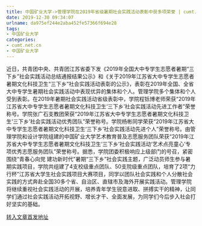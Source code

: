 ```yaml
---
title: 中国矿业大学->管理学院在2019年省级暑期社会实践活动表彰中获多项荣誉 | cumt.net.cn
date: 2019-12-30 09:34:07
urlname: da975ef244e2aba452fe57366f694e28
tags: 
- 中国矿业大学
categories:
- cumt.net.cn
- 中国矿业大学
---
```

近日，共青团中央、共青团江苏省委下发《2019年全国大中专学生志愿者暑期“三下乡”社会实践活动总结通报结果公示》和《关于2019年江苏省大中专学生志愿者暑期文化科技卫生“三下乡”社会实践活动表彰的公示》，表彰在2019年全国、全省大中专学生暑期社会实践活动中表现优异的集体和个人。管理学院多个集体和个人受到表彰。在2019年暑期社会实践活动省级表彰中，学院程铄博老师荣获“2019年江苏省大中专学生志愿者暑期文化科技卫生‘三下乡’社会实践活动先进工作者”荣誉称号。学院张广石支教团荣获“2019年江苏省大中专学生志愿者暑期文化科技卫生‘三下乡’社会实践活动优秀团队”荣誉称号。学院杨彬同学荣获“2019年江苏省大中专学生志愿者暑期文化科技卫生‘三下乡’社会实践活动先进个人”荣誉称号。由管理学院和设计学院组建的中国矿业大学艺术教育普及志愿服务团队荣获“2019年江苏省大中专学生志愿者暑期文化科技卫生‘三下乡’社会实践活动‘艺术点亮童心’专项优秀志愿服务团队”荣誉称号。据悉，学院团委积极响应上级部门的号召，紧密围绕“青春心向党 建功新时代”暑期“三下乡”社会实践主题，广泛动员师生参与暑期实践项目，学院共组建了4支校级重点团队、50支院级重点团队，培育了2项“力行杯”江苏省大学生社会实践项目大赛项目，同学以团队社会实践和个人分散社会实践的方式奔赴全国30多个省、自治区、直辖市及海外开展实践活动。管理学院将继续重视社会实践活动的开展，培养青年学生锐意进取、拼搏实干的精神，让同学们通过社会实践活动开拓视野、增长才干、全面发展，为同学们今后步入社会打好坚实的基础。



[转入文章首发地址](http://xwzx.cumt.edu.cn/7c/23/c523a556067/page.htm)